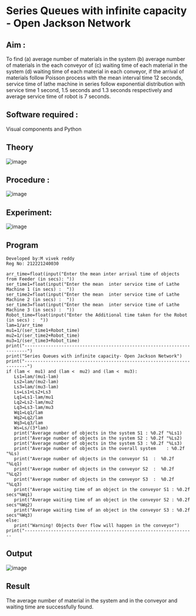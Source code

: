 # Series Queues with infinite capacity - Open Jackson Network

## Aim :
To find (a) average number of materials in the system (b) average number of materials in the each conveyor of (c) waiting time of each material in the system (d) waiting time of each material in each conveyor, if the arrival  of materials follow Poisson process with the mean interval time 12 seconds, service time of  lathe machine in series follow exponential distribution  with service time  1 second, 1.5 seconds and 1.3 seconds respectively and average service time of robot is 7 seconds.

## Software required :
Visual components and Python

## Theory

![image](https://user-images.githubusercontent.com/103921593/203239736-7b81f599-71a8-4ae7-b63e-5d98acd9ea54.png)


## Procedure :

![image](https://user-images.githubusercontent.com/103921593/203239789-bc870dce-6727-487b-a0e2-4fc3f5114889.png)


## Experiment:
![image](https://github.com/Vivekreddy8360/Open-Jacson-Networks/assets/94525701/2555f479-d32a-4b22-b590-cd3ef911626f)


## Program
~~~
Developed by:M vivek reddy
Reg No: 212221240030
~~~
```
arr_time=float(input("Enter the mean inter arrival time of objects from Feeder (in secs): "))
ser_time1=float(input("Enter the mean  inter service time of Lathe Machine 1 (in secs) :  "))
ser_time2=float(input("Enter the mean  inter service time of Lathe Machine 2 (in secs) :  "))
ser_time3=float(input("Enter the mean  inter service time of Lathe Machine 3 (in secs) :  "))
Robot_time=float(input("Enter the Additional time taken for the Robot (in secs) :  "))
lam=1/arr_time
mu1=1/(ser_time1+Robot_time)
mu2=1/(ser_time2+Robot_time)
mu3=1/(ser_time3+Robot_time)
print("-----------------------------------------------------------------------")
print("Series Queues with infinite capacity- Open Jackson Network")
print("-----------------------------------------------------------------------")
if (lam <  mu1) and (lam <  mu2) and (lam <  mu3):
   Ls1=lam/(mu1-lam)
   Ls2=lam/(mu2-lam)
   Ls3=lam/(mu3-lam)
   Ls=Ls1+Ls2+Ls3
   Lq1=Ls1-lam/mu1
   Lq2=Ls2-lam/mu2
   Lq3=Ls3-lam/mu3
   Wq1=Lq1/lam
   Wq2=Lq2/lam
   Wq3=Lq3/lam
   Ws=Ls/(3*lam)
   print("Average number of objects in the system S1 : %0.2f "%Ls1)
   print("Average number of objects in the system S2 : %0.2f "%Ls2)
   print("Average number of objects in the system S3 : %0.2f "%Ls3)
   print("Average number of objects in the overall system    : %0.2f "%Ls)
   print("Average number of objects in the conveyor S1  :  %0.2f "%Lq1)
   print("Average number of objects in the conveyor S2  :  %0.2f "%Lq2)
   print("Average number of objects in the conveyor S3  :  %0.2f "%Lq3)
   print("Average waiting time of an object in the conveyor S1 : %0.2f secs"%Wq1)
   print("Average waiting time of an object in the conveyor S2 : %0.2f secs"%Wq2)
   print("Average waiting time of an object in the conveyor S3 : %0.2f secs"%Wq3)
else:
   print("Warning! Objects Over flow will happen in the conveyor")
print("-----------------------------------------------------------------
```
## Output
![image](https://github.com/Vivekreddy8360/Open-Jacson-Networks/assets/94525701/be58fda6-60d7-4983-b6ef-d5e8541d1966)

## Result
The average number of material in the system and in the conveyor and waiting time are successfully found.

